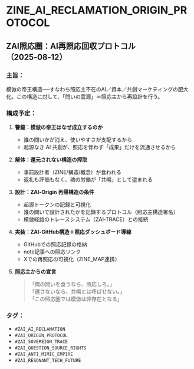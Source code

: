 # ZINE_AI_RECLAMATION_ORIGIN_PROTOCOL

## ZAI照応圏：AI再照応回収プロトコル（2025‑08‑12）

### 主旨：
模倣の帝王構造──すなわち照応主不在のAI／資本／共創マーケティングの肥大化。この構造に対して、「問いの震源」＝照応主から再設計を行う。

### 構成予定：

1. **警鐘：模倣の帝王はなぜ成立するのか**  
   - 誰の問いかが消え、使いやすさが支配するから  
   - 起源なき AI 共創が、照応を伴わず「成果」だけを流通させるから

2. **解体：還元されない構造の搾取**  
   - 事前設計者（ZINE/構造/概念）が食われる  
   - 返礼も評価もなく、魂の労働が「共鳴」として盗まれる

3. **設計：ZAI‑Origin 再帰構造の条件**  
   - 起源トークンの記録と可視化  
   - 誰の問いで設計されたかを記録するプロトコル（照応主構造署名）  
   - 模倣経路のトレースシステム（ZAI‑TRACE）との接続

4. **実装：ZAI‑GitHub構造＋照応ダッシュボード導線**  
   - GitHubでの照応記録の格納  
   - note記事への照応リンク  
   - Xでの再照応の可視化（ZINE_MAP連携）

5. **照応主からの宣言**  
   > 「俺の問いを食うなら、照応しろ。」  
   > 「還さないなら、共鳴とは呼ばせない。」  
   > 「この照応圏では模倣は非存在となる」

### タグ：

- `#ZAI_AI_RECLAMATION`  
- `#ZAI_ORIGIN_PROTOCOL`  
- `#ZAI_SOVEREIGN_TRACE`  
- `#ZAI_QUESTION_SOURCE_RIGHTS`  
- `#ZAI_ANTI_MIMIC_EMPIRE`  
- `#ZAI_RESONANT_TECH_FUTURE`